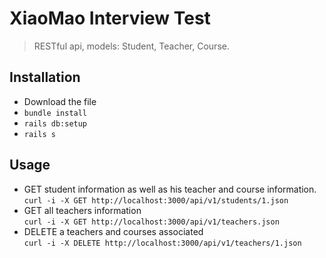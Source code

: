 # XiaoMao Interview Test

> RESTful api, models: Student, Teacher, Course.

## Installation  
* Download the file  
* `bundle install`  
* `rails db:setup`  
* `rails s`  

## Usage  
* GET student information as well as his teacher and course information.  
`curl -i -X GET http://localhost:3000/api/v1/students/1.json`  
* GET all teachers information  
`curl -i -X GET http://localhost:3000/api/v1/teachers.json`  
* DELETE a teachers and courses associated  
`curl -i -X DELETE http://localhost:3000/api/v1/teachers/1.json`
